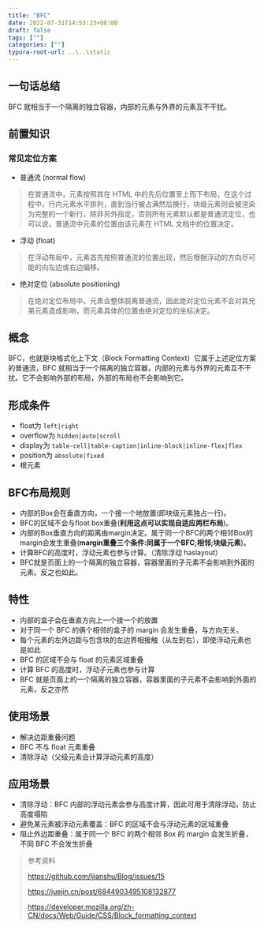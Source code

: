 ```yaml
---
title: "BFC"
date: 2022-07-31T14:53:23+08:00
draft: false
tags: [""]
categories: [""]
typora-root-url: ..\..\static
---
```


## 一句话总结

BFC 就相当于一个隔离的独立容器，内部的元素与外界的元素互不干扰。

## 前置知识

### 常见定位方案

- 普通流 (normal flow)

> 在普通流中，元素按照其在 HTML 中的先后位置至上而下布局，在这个过程中，行内元素水平排列，直到当行被占满然后换行，块级元素则会被渲染为完整的一个新行，除非另外指定，否则所有元素默认都是普通流定位，也可以说，普通流中元素的位置由该元素在 HTML 文档中的位置决定。

- 浮动 (float)

> 在浮动布局中，元素首先按照普通流的位置出现，然后根据浮动的方向尽可能的向左边或右边偏移。

- 绝对定位 (absolute positioning)

> 在绝对定位布局中，元素会整体脱离普通流，因此绝对定位元素不会对其兄弟元素造成影响，而元素具体的位置由绝对定位的坐标决定。



## 概念

BFC，也就是块格式化上下文（Block Formatting Context）它属于上述定位方案的普通流，BFC 就相当于一个隔离的独立容器，内部的元素与外界的元素互不干扰。它不会影响外部的布局，外部的布局也不会影响到它。

## 形成条件

- float为 `left|right`
- overflow为 `hidden|auto|scroll`
- display为 `table-cell|table-caption|inline-block|inline-flex|flex`
- position为 `absolute|fixed`
- 根元素

## BFC布局规则

- 内部的Box会在垂直方向，一个接一个地放置(即块级元素独占一行)。
- BFC的区域不会与float box重叠(**利用这点可以实现自适应两栏布局**)。
- 内部的Box垂直方向的距离由margin决定。属于同一个BFC的两个相邻Box的margin会发生重叠(**margin重叠三个条件:同属于一个BFC;相邻;块级元素**)。
- 计算BFC的高度时，浮动元素也参与计算。（清除浮动 haslayout）
- BFC就是页面上的一个隔离的独立容器，容器里面的子元素不会影响到外面的元素。反之也如此。

## 特性

- 内部的盒子会在垂直方向上一个接一个的放置
- 对于同一个 BFC 的俩个相邻的盒子的 margin 会发生重叠，与方向无关。
- 每个元素的左外边距与包含块的左边界相接触（从左到右），即使浮动元素也是如此
- BFC 的区域不会与 float 的元素区域重叠
- 计算 BFC 的高度时，浮动子元素也参与计算
- BFC 就是页面上的一个隔离的独立容器，容器里面的子元素不会影响到外面的元素，反之亦然

## 使用场景

- 解决边距重叠问题
- BFC 不与 float 元素重叠
- 清除浮动（父级元素会计算浮动元素的高度）

## 应用场景

- 清除浮动：BFC 内部的浮动元素会参与高度计算，因此可用于清除浮动，防止高度塌陷
- 避免某元素被浮动元素覆盖：BFC 的区域不会与浮动元素的区域重叠
- 阻止外边距重叠：属于同一个 BFC 的两个相邻 Box 的 margin 会发生折叠，不同 BFC 不会发生折叠





> 参考资料
>
> https://github.com/ljianshu/Blog/issues/15
>
> https://juejin.cn/post/6844903495108132877
>
> https://developer.mozilla.org/zh-CN/docs/Web/Guide/CSS/Block_formatting_context



